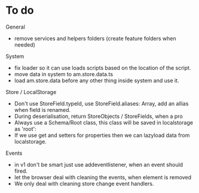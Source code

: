 # To do

General
* remove services and helpers folders (create feature folders when needed)

System
* fix loader so it can use loads scripts based on the location of the script.
* move data in system to am.store.data.ts
* load am.store.data before any other thing inside system and use it.



Store / LocalStorage
* Don't use StoreField.typeId, use StoreField.aliases: Array<string>, add an allias when field is renamed.
* During deserialisation, return StoreObjects / StoreFields, when a pro
* Always use a Schema/Root class, this class will be saved in localstorage as 'root':
* If we use get and setters for properties then we can lazyload data from localstorage.



Events
* in v1 don't be smart just use addeventlistener, when an event should fired.
* let the browser deal with cleaning the events, when element is removed
* We only deal with cleaning store change event handlers.




